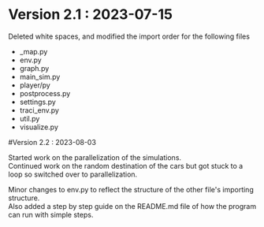 # Version 2.1 : 2023-07-15

Deleted white spaces, and modified the import order for the following files

- _map.py
- env.py
- graph.py
- main_sim.py
- player/py
- postprocess.py
- settings.py
- traci_env.py
- util.py
- visualize.py

#Version 2.2 : 2023-08-03

Started work on the parallelization of the simulations.  
Continued work on the random destination of the cars but got stuck to a loop so switched over to parallelization.  

Minor changes to env.py to reflect the structure of the other file's importing structure.  
Also added a step by step guide on the README.md file of how the program can run with simple steps.  
